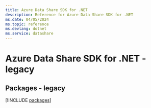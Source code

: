 ```yaml
---
title: Azure Data Share SDK for .NET
description: Reference for Azure Data Share SDK for .NET
ms.date: 04/05/2024
ms.topic: reference
ms.devlang: dotnet
ms.service: datashare
---
```

# Azure Data Share SDK for .NET - legacy
## Packages - legacy
[!INCLUDE [packages](data-share-index.md)]